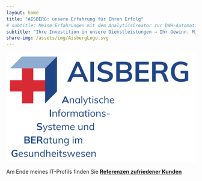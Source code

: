 ```yaml
---
layout: home
title: "AISBERG: unsere Erfahrung für Ihren Erfolg"
# subtitle: Meine Erfahrungen mit dem AnalyticsCreator zur DWH-Automatisierung (ETL, ELT, DWH, SSAS) und die anschließende Evolution zum open-Source-Projekt DataHandwerk
subtitle: "Ihre Investition in unsere Dienstleistungen → Ihr Gewinn. Microsoft BI Architekt + Entwickler. MS SQL Server, Power BI, Fabric, SSAS (OLAP, Tabular), Data Warehouse, Lakehouse, ELT, ETL, automatisierte Dokumentation, DataHandwerk, Azure"
share-img: /assets/img/AisbergLogo.svg
---
```


![AISBERG - Analytische Informationssysteme und BERatung im Gesundheitswesen](assets/img/AisbergLogo.svg)

Am Ende meines  IT-Profils finden Sie [**Referenzen zufriedener Kunden**](https://datahandwerk.aisberg.de/goertz_profile_de/#referenzen-meiner-zufriedenen-kunden)